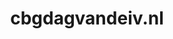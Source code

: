 ---
layout: post
title: "cbgdagvandeiv.nl"
internal_url: "/dutchgov/cbgdagvandeiv.nl.html"
subdomains_count: 2
all_subdomains_count: 2
urls_count: 2
ssl_rank: 100
http_rank: 75
url_link: /data/cbgdagvandeiv.nl/urls.txt
all_subdomains_link: /data/cbgdagvandeiv.nl/all_subdomains.txt
subdomains_link: /data/cbgdagvandeiv.nl/subdomains.txt
categories: dutchgov
---